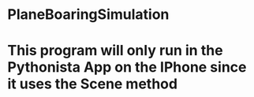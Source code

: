 # PlaneBoaringSimulation
# This program will only run in the Pythonista App on the IPhone since it uses the Scene method

